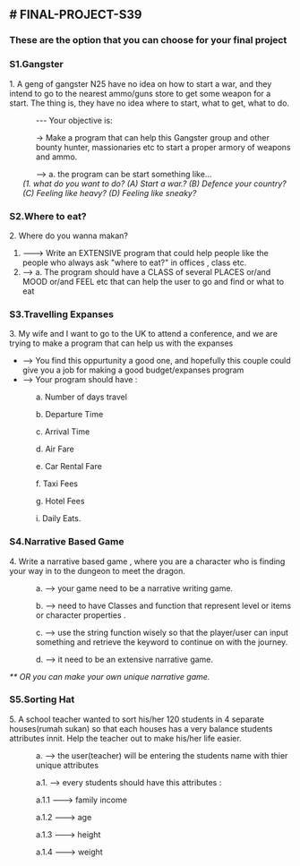 <h2># FINAL-PROJECT-S39</h2>
<h3>These are the option that you can choose for your final project</h3>

<h3>S1.Gangster</h3>

<p>1. A geng of gangster N25 have no idea on how to start a war, and they intend to go to the nearest ammo/guns store to get some weapon for a start. The thing is, they have no idea where to start, what to get, what to do.</p>
<ul>
	<ol>--- Your objective is:</ol>
	<ol>-> Make a program that can help this Gangster group and other bounty hunter, massionaries etc to start a proper armory of weapons and ammo.</ol> 
<ol>--> a. the program can be start something like...</ol>
	<i>(1. what do you want to do? (A) Start a war.? (B) Defence your country? (C) Feeling like heavy? (D) Feeling like sneaky?</i>
</ul>


<h3>S2.Where to eat?</h3>

<p>2. Where do you wanna makan?
<ol>
<li>---> Write an EXTENSIVE program that could help people like the people who always ask "where to eat?" in offices , class etc.</li>
<li>--> a. The program should have a CLASS of several PLACES or/and MOOD or/and FEEL etc that can help the user to go and find or what to eat</li>
</ol>
</p>

<h3>S3.Travelling Expanses</h3>

<p>3. My wife and I want to go to the UK to attend a conference, and we are trying to make a program that can help us with the expanses
<ul>
<li>--> You find this oppurtunity a good one, and hopefully this couple could give you a job for making a good budget/expanses program</li>
<li>--> Your program should have : </li>
</ul>
<ul>
  
  <ol>a. Number of days travel</ol>
  <ol>b. Departure Time</ol>
  <ol>c. Arrival Time</ol>
  <ol>d. Air Fare</ol>
  <ol>e. Car Rental Fare</ol>
  <ol>f. Taxi Fees</ol>
  <ol>g. Hotel Fees</ol>
  <ol>i. Daily Eats.</ol>

</ul>
</p>

<h3>S4.Narrative Based Game</h3>
<p>4. Write a narrative based game , where you are a character who is finding your way in to the dungeon to meet the dragon.</p>
<ul>
  <ol>a. --> your game need to be a narrative writing game.</ol>
  <ol>b. --> need to have Classes and function that represent level or items or character properties .</ol> 
  <ol>c. --> use the string function wisely so that the player/user can input something and retrieve the keyword to continue on with the journey.</ol>
  <ol>d. --> it need to be an extensive narrative game.</ol> 
</ul>
<i>** OR you can make your own unique narrative game.</i> 


<h3>S5.Sorting Hat</h3>
<p>5. A school teacher wanted to sort his/her 120 students in 4 separate houses(rumah sukan) so that each houses has a very balance students attributes innit. Help the teacher out to make his/her life easier.</p>
<ul>
<ol>a. --> the user(teacher) will be entering the students name with thier unique attributes</ol> 
<ol>a.1. --> every students should have this attributes :</ol>
<ol>a.1.1 ---> family income</ol>
<ol>a.1.2 ---> age</ol>
<ol>a.1.3 ---> height</ol>
<ol>a.1.4 ---> weight</ol>
</ul>
